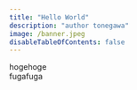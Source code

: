 ```yaml
---
title: "Hello World"
description: "author tonegawa"
image: /banner.jpeg
disableTableOfContents: false
---
```


hogehoge  
fugafuga
